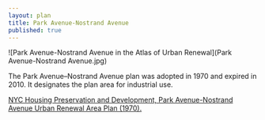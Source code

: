 ```yaml
---
layout: plan
title: Park Avenue-Nostrand Avenue
published: true
---
```


![Park Avenue-Nostrand Avenue in the Atlas of Urban Renewal](Park Avenue-Nostrand Avenue.jpg)

The Park Avenue–Nostrand Avenue plan was adopted in 1970 and expired in 2010. It designates the plan area for industrial use.

[NYC Housing Preservation and Development, Park Avenue-Nostrand Avenue Urban Renewal Area Plan (1970).](https://www.nyc.gov/assets/hpd/downloads/pdfs/services/park-avenue-nostrand-avenue-urp.pdf)
